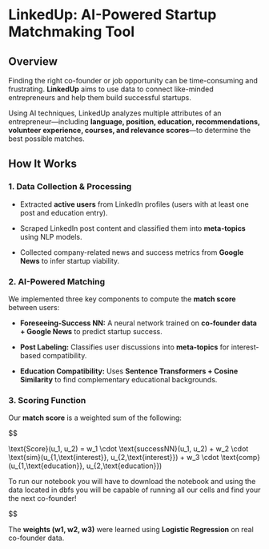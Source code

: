 # **LinkedUp: AI-Powered Startup Matchmaking Tool**  

 

## **Overview** 

Finding the right co-founder or job opportunity can be time-consuming and frustrating. **LinkedUp** aims to use data to connect like-minded entrepreneurs and help them build successful startups. 

 

Using AI techniques, LinkedUp analyzes multiple attributes of an entrepreneur—including **language, position, education, recommendations, volunteer experience, courses, and relevance scores**—to determine the best possible matches. 

 

## **How It Works** 

### **1. Data Collection & Processing** 

- Extracted **active users** from LinkedIn profiles (users with at least one post and education entry). 

- Scraped LinkedIn post content and classified them into **meta-topics** using NLP models. 

- Collected company-related news and success metrics from **Google News** to infer startup viability. 

 

### **2. AI-Powered Matching** 

We implemented three key components to compute the **match score** between users: 

- **Foreseeing-Success NN:** A neural network trained on **co-founder data + Google News** to predict startup success. 

- **Post Labeling:** Classifies user discussions into **meta-topics** for interest-based compatibility. 

- **Education Compatibility:** Uses **Sentence Transformers + Cosine Similarity** to find complementary educational backgrounds. 

 

### **3. Scoring Function** 

Our **match score** is a weighted sum of the following: 

$$

\text{Score}(u_1, u_2) = w_1 \cdot \text{successNN}(u_1, u_2)  + w_2 \cdot \text{sim}(u_{1,\text{interest}}, u_{2,\text{interest}}) + w_3 \cdot \text{comp}(u_{1,\text{education}}, u_{2,\text{education}})


To run our notebook you will have to download the notebook and using the data located in dbfs you will be capable of running all our cells and find your the next co-founder! 

$$ 

The **weights (w1, w2, w3)** were learned using **Logistic Regression** on real co-founder data.

 
